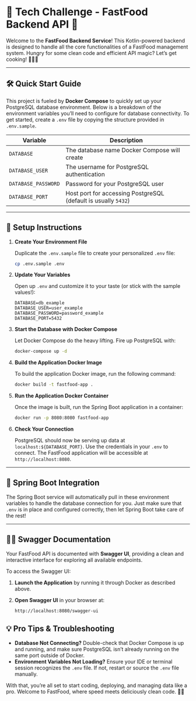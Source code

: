 # 🍔 Tech Challenge - FastFood Backend API 🍟

Welcome to the **FastFood Backend Service**! This Kotlin-powered backend is designed to handle all the core
functionalities of a FastFood management system. Hungry for some clean code and efficient API magic? Let’s get cooking!
🧑‍💻🔥

---

## 🛠️ Quick Start Guide

This project is fueled by **Docker Compose** to quickly set up your PostgreSQL database environment. Below is a
breakdown of the environment variables you’ll need to configure for database connectivity. To get started, create
a `.env` file by copying the structure provided in `.env.sample`.

| Variable            | Description                                                    |
|---------------------|----------------------------------------------------------------|
| `DATABASE`          | The database name Docker Compose will create                   |
| `DATABASE_USER`     | The username for PostgreSQL authentication                     |
| `DATABASE_PASSWORD` | Password for your PostgreSQL user                              |
| `DATABASE_PORT`     | Host port for accessing PostgreSQL (default is usually `5432`) |

---

## 🚀 Setup Instructions

1. **Create Your Environment File**

   Duplicate the `.env.sample` file to create your personalized `.env` file:

    ```bash
    cp .env.sample .env
    ```

2. **Update Your Variables**

   Open up `.env` and customize it to your taste (or stick with the sample values!):

    ```plaintext
    DATABASE=db_example
    DATABASE_USER=user_example
    DATABASE_PASSWORD=password_example
    DATABASE_PORT=5432
    ```

3. **Start the Database with Docker Compose**

   Let Docker Compose do the heavy lifting. Fire up PostgreSQL with:

    ```bash
    docker-compose up -d
    ```

4. **Build the Application Docker Image**

   To build the application Docker image, run the following command:

    ```bash
    docker build -t fastfood-app .
    ```

5. **Run the Application Docker Container**

   Once the image is built, run the Spring Boot application in a container:

    ```bash
    docker run -p 8080:8080 fastfood-app
    ```

6. **Check Your Connection**

   PostgreSQL should now be serving up data at `localhost:${DATABASE_PORT}`. Use the credentials in your `.env` to
   connect. The FastFood application will be accessible at `http://localhost:8080`.

---

## 🔗 Spring Boot Integration

The Spring Boot service will automatically pull in these environment variables to handle the database connection for
you. Just make sure that `.env` is in place and configured correctly, then let Spring Boot take care of the rest!

---

## 🧑‍💻 Swagger Documentation

Your FastFood API is documented with **Swagger UI**, providing a clean and interactive interface for exploring all
available endpoints.

To access the Swagger UI:

1. **Launch the Application** by running it through Docker as described above.
2. **Open Swagger UI** in your browser at:

   ```plaintext
   http://localhost:8080/swagger-ui
    ```

## 💡 Pro Tips & Troubleshooting

- **Database Not Connecting?** Double-check that Docker Compose is up and running, and make sure PostgreSQL isn’t
  already running on the same port outside of Docker.
- **Environment Variables Not Loading?** Ensure your IDE or terminal session recognizes the `.env` file. If not, restart
  or source the `.env` file manually.

With that, you’re all set to start coding, deploying, and managing data like a pro. Welcome to FastFood, where speed
meets deliciously clean code. 🍕🍟

